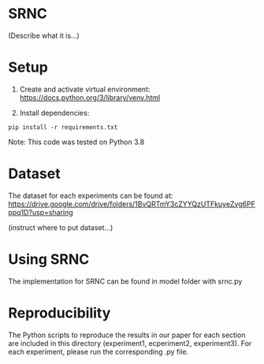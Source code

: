 # SRNC

(Describe what it is...)

# Setup

1. Create and activate virtual environment:
https://docs.python.org/3/library/venv.html

2. Install dependencies:
```
pip install -r requirements.txt
```

Note: This code was tested on Python 3.8

# Dataset

The dataset for each experiments can be found at: 
https://drive.google.com/drive/folders/1BvQRTmY3cZYYQzUTFkuyeZvg6PFppq1D?usp=sharing

(instruct where to put dataset...)

# Using SRNC

The implementation for SRNC can be found in model folder with srnc.py

# Reproducibility

The Python scripts to reproduce the results in our paper for each section are included in this directory (experiment1, ecperiment2, experiment3). For each experiment, please run the corresponding .py file.







